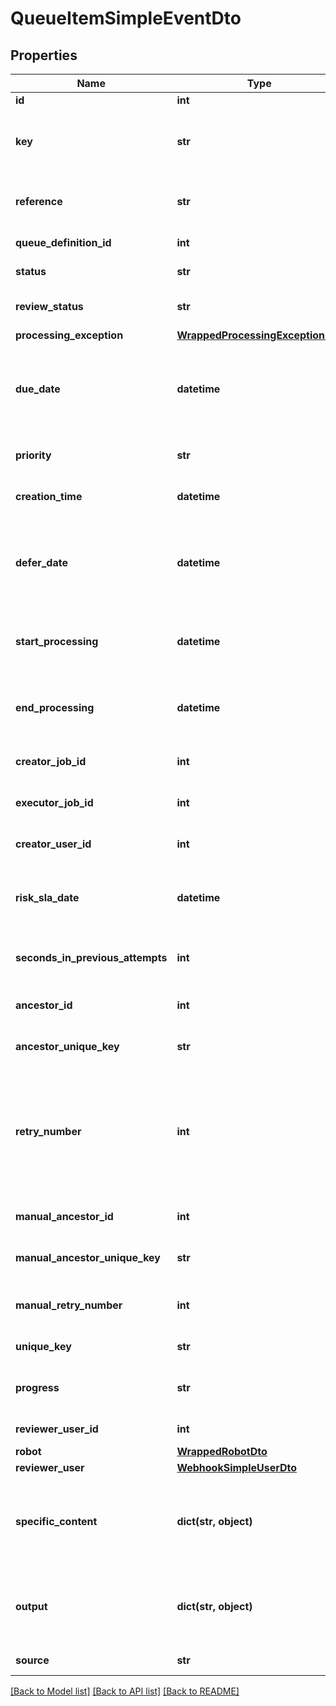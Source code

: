 # QueueItemSimpleEventDto

## Properties
Name | Type | Description | Notes
------------ | ------------- | ------------- | -------------
**id** | **int** |  | [optional] 
**key** | **str** | The Key of a queue item. In a retry-chain, all retries will inherit the initial queue item&#39;s Key. | [optional] 
**reference** | **str** | An optional, user-specified value for queue item identification. | [optional] 
**queue_definition_id** | **int** | The Id of the parent queue. | [optional] 
**status** | **str** | The processing state of the item. | [optional] 
**review_status** | **str** | The review state of the item - applicable only for failed items. | [optional] 
**processing_exception** | [**WrappedProcessingExceptionDto**](WrappedProcessingExceptionDto.md) |  | [optional] 
**due_date** | **datetime** | The latest date and time at which the item should be processed. If empty the item can be processed at any given time. | [optional] 
**priority** | **str** | Sets the processing importance for a given item. | [optional] 
**creation_time** | **datetime** | The date and time when the item was created. | [optional] 
**defer_date** | **datetime** | The earliest date and time at which the item is available for processing. If empty the item can be processed as soon as possible. | [optional] 
**start_processing** | **datetime** | The date and time at which the item processing started. This is null if the item was not processed. | [optional] 
**end_processing** | **datetime** | The date and time at which the item processing ended. This is null if the item was not processed. | [optional] 
**creator_job_id** | **int** | The id for the job that created the queue item | [optional] 
**executor_job_id** | **int** | The id for the job that processed the queue item | [optional] 
**creator_user_id** | **int** | The id for the user that created the queue item | [optional] 
**risk_sla_date** | **datetime** | The RiskSla date at time which is considered as risk zone for the item to be processed. | [optional] 
**seconds_in_previous_attempts** | **int** | The number of seconds that the last failed processing lasted. | [optional] 
**ancestor_id** | **int** | The Id of the item being Automatically retried. | [optional] 
**ancestor_unique_key** | **str** | The Unique Key of the item being Automatically retried. | [optional] 
**retry_number** | **int** | The number of times this work item has been processed.  &lt;para /&gt;This can be higher than 0 only if MaxRetried number is set and the item processing failed at least once with ApplicationException. | [optional] 
**manual_ancestor_id** | **int** | The Id of the item being Manually retried. | [optional] 
**manual_ancestor_unique_key** | **str** | The Unique Key of the item being Manually retried. | [optional] 
**manual_retry_number** | **int** | The number of times this work item has been Manually retried. | [optional] 
**unique_key** | **str** | The Unique Key of the item | [optional] 
**progress** | **str** | String field which is used to keep track of the business flow progress. | [optional] 
**reviewer_user_id** | **int** | The UserId of the Reviewer, if any. | [optional] 
**robot** | [**WrappedRobotDto**](WrappedRobotDto.md) |  | [optional] 
**reviewer_user** | [**WebhookSimpleUserDto**](WebhookSimpleUserDto.md) |  | [optional] 
**specific_content** | **dict(str, object)** | A collection of key value pairs containing custom data configured in the Add Queue Item activity, in UiPath Studio. | [optional] 
**output** | **dict(str, object)** | A collection of key value pairs containing custom data resulted after successful processing. | [optional] 
**source** | **str** | Where the queue item was created | [optional] 

[[Back to Model list]](../README.md#documentation-for-models) [[Back to API list]](../README.md#documentation-for-api-endpoints) [[Back to README]](../README.md)


